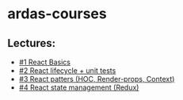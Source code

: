 # ardas-courses

## Lectures:

- [#1 React Basics](https://github.com/Retiznyk/ardas-courses/tree/master/lecture1)
- [#2 React lifecycle + unit tests](https://github.com/Retiznyk/ardas-courses/tree/master/lecture2)
- [#3 React patters (HOC, Render-props, Context)](https://github.com/Retiznyk/ardas-courses/tree/master/lecture3)
- [#4 React state management (Redux)](https://github.com/Retiznyk/ardas-courses/tree/master/lecture4)
